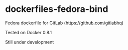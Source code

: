 dockerfiles-fedora-bind
========================

Fedora dockerfile for GitLab (https://github.com/gitlabhq)

Tested on Docker 0.8.1

Still under development
